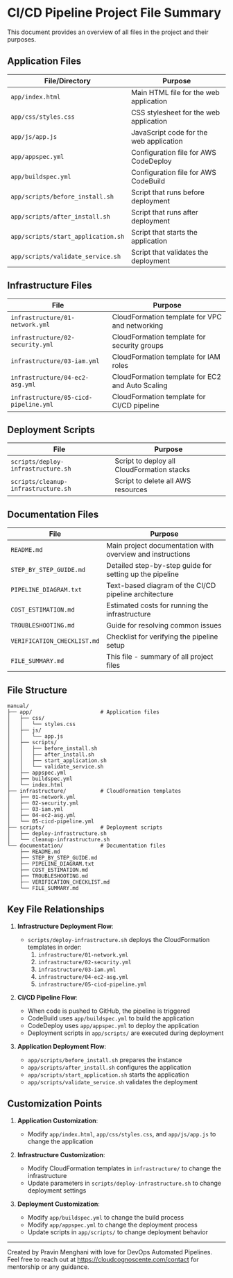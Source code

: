# CI/CD Pipeline Project File Summary

This document provides an overview of all files in the project and their purposes.

## Application Files

| File/Directory | Purpose |
|---------------|---------|
| `app/index.html` | Main HTML file for the web application |
| `app/css/styles.css` | CSS stylesheet for the web application |
| `app/js/app.js` | JavaScript code for the web application |
| `app/appspec.yml` | Configuration file for AWS CodeDeploy |
| `app/buildspec.yml` | Configuration file for AWS CodeBuild |
| `app/scripts/before_install.sh` | Script that runs before deployment |
| `app/scripts/after_install.sh` | Script that runs after deployment |
| `app/scripts/start_application.sh` | Script that starts the application |
| `app/scripts/validate_service.sh` | Script that validates the deployment |

## Infrastructure Files

| File | Purpose |
|------|---------|
| `infrastructure/01-network.yml` | CloudFormation template for VPC and networking |
| `infrastructure/02-security.yml` | CloudFormation template for security groups |
| `infrastructure/03-iam.yml` | CloudFormation template for IAM roles |
| `infrastructure/04-ec2-asg.yml` | CloudFormation template for EC2 and Auto Scaling |
| `infrastructure/05-cicd-pipeline.yml` | CloudFormation template for CI/CD pipeline |

## Deployment Scripts

| File | Purpose |
|------|---------|
| `scripts/deploy-infrastructure.sh` | Script to deploy all CloudFormation stacks |
| `scripts/cleanup-infrastructure.sh` | Script to delete all AWS resources |

## Documentation Files

| File | Purpose |
|------|---------|
| `README.md` | Main project documentation with overview and instructions |
| `STEP_BY_STEP_GUIDE.md` | Detailed step-by-step guide for setting up the pipeline |
| `PIPELINE_DIAGRAM.txt` | Text-based diagram of the CI/CD pipeline architecture |
| `COST_ESTIMATION.md` | Estimated costs for running the infrastructure |
| `TROUBLESHOOTING.md` | Guide for resolving common issues |
| `VERIFICATION_CHECKLIST.md` | Checklist for verifying the pipeline setup |
| `FILE_SUMMARY.md` | This file - summary of all project files |

## File Structure

```
manual/
├── app/                      # Application files
│   ├── css/
│   │   └── styles.css
│   ├── js/
│   │   └── app.js
│   ├── scripts/
│   │   ├── before_install.sh
│   │   ├── after_install.sh
│   │   ├── start_application.sh
│   │   └── validate_service.sh
│   ├── appspec.yml
│   ├── buildspec.yml
│   └── index.html
├── infrastructure/           # CloudFormation templates
│   ├── 01-network.yml
│   ├── 02-security.yml
│   ├── 03-iam.yml
│   ├── 04-ec2-asg.yml
│   └── 05-cicd-pipeline.yml
├── scripts/                  # Deployment scripts
│   ├── deploy-infrastructure.sh
│   └── cleanup-infrastructure.sh
└── documentation/            # Documentation files
    ├── README.md
    ├── STEP_BY_STEP_GUIDE.md
    ├── PIPELINE_DIAGRAM.txt
    ├── COST_ESTIMATION.md
    ├── TROUBLESHOOTING.md
    ├── VERIFICATION_CHECKLIST.md
    └── FILE_SUMMARY.md
```

## Key File Relationships

1. **Infrastructure Deployment Flow**:
   - `scripts/deploy-infrastructure.sh` deploys the CloudFormation templates in order:
     1. `infrastructure/01-network.yml`
     2. `infrastructure/02-security.yml`
     3. `infrastructure/03-iam.yml`
     4. `infrastructure/04-ec2-asg.yml`
     5. `infrastructure/05-cicd-pipeline.yml`

2. **CI/CD Pipeline Flow**:
   - When code is pushed to GitHub, the pipeline is triggered
   - CodeBuild uses `app/buildspec.yml` to build the application
   - CodeDeploy uses `app/appspec.yml` to deploy the application
   - Deployment scripts in `app/scripts/` are executed during deployment

3. **Application Deployment Flow**:
   - `app/scripts/before_install.sh` prepares the instance
   - `app/scripts/after_install.sh` configures the application
   - `app/scripts/start_application.sh` starts the application
   - `app/scripts/validate_service.sh` validates the deployment

## Customization Points

1. **Application Customization**:
   - Modify `app/index.html`, `app/css/styles.css`, and `app/js/app.js` to change the application

2. **Infrastructure Customization**:
   - Modify CloudFormation templates in `infrastructure/` to change the infrastructure
   - Update parameters in `scripts/deploy-infrastructure.sh` to change deployment settings

3. **Deployment Customization**:
   - Modify `app/buildspec.yml` to change the build process
   - Modify `app/appspec.yml` to change the deployment process
   - Update scripts in `app/scripts/` to change deployment behavior

---

Created by Pravin Menghani with love for DevOps Automated Pipelines. Feel free to reach out at https://cloudcognoscente.com/contact for mentorship or any guidance.
